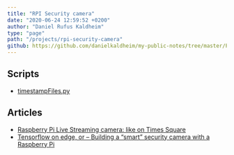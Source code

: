 ```yaml
---
title: "RPI Security camera"
date: "2020-06-24 12:59:52 +0200"
author: "Daniel Rufus Kaldheim"
type: "page"
path: "/projects/rpi-security-camera"
github: https://github.com/danielkaldheim/my-public-notes/tree/master/Projects/RPI%20security%20camera
---
```



## Scripts

- [timestampFiles.py](https://github.com/jepoirrier/miscScripts/blob/master/timestampFiles.py)

## Articles

- [Raspberry Pi Live Streaming camera: like on Times Square](https://lackedit.net/raspberry-pi-surveillance-camera-outperforms-existing-solutions-for-less/)
- [Tensorflow on edge, or – Building a “smart” security camera with a Raspberry Pi](https://chollinger.com/blog/2019/12/tensorflow-on-edge-or-building-a-smart-security-camera-with-a-raspberry-pi/)
